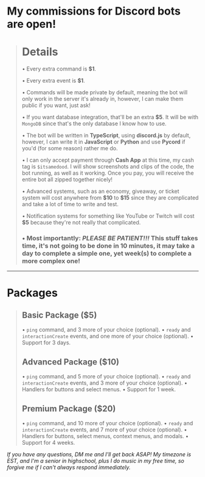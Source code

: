 # My commissions for Discord bots are open!
> # **Details**
> • Every extra command is **\$1**.
>
> • Every extra event is **\$1**.
>
> • Commands will be made private by default, meaning the bot will only work in the server it's already in, however, I can make them public if you want, just ask!
>
> • If you want database integration, that'll be an extra **\$5**. It will be with `MongoDB` since that's the only database I know how to use.
>
> • The bot will be written in **TypeScript**, using **discord.js** by default, however, I can write it in **JavaScript** or **Python** and use **Pycord** if you'd (for some reason) rather me do.
>
> • I can only accept payment through **Cash App** at this time, my cash tag is `$itsamedood`. I will show screenshots and clips of the code, the bot running, as well as it working. Once you pay, you will receive the entire bot all zipped together nicely!
>
> • Advanced systems, such as an economy, giveaway, or ticket system will cost anywhere from **\$10** to **\$15** since they are complicated and take a lot of time to write and test.
>
> • Notification systems for something like YouTube or Twitch will cost **\$5** because they're not really that complicated.
>
> ### • Most importantly: ***PLEASE BE PATIENT!!!*** This stuff takes time, it's not going to be done in 10 minutes, it may take a day to complete a simple one, yet week(s) to complete a more complex one!
---

# **Packages**
> ## **Basic Package (\$5)**
> • `ping` command, and 3 more of your choice (optional).
> • `ready` and `interactionCreate` events, and one more of your choice (optional).
> • Support for 3 days.
>
> ## **Advanced Package (\$10)**
> • `ping` command, and 5 more of your choice (optional).
> • `ready` and `interactionCreate` events, and 3 more of your choice (optional).
> • Handlers for buttons and select menus.
> • Support for 1 week.
>
> ## **Premium Package (\$20)**
> • `ping` command, and 10 more of your choice (optional).
> • `ready` and `interactionCreate` events, and 7 more of your choice (optional).
> • Handlers for buttons, select menus, context menus, and modals.
> • Support for 4 weeks.

*If you have any questions, DM me and I'll get back ASAP! My timezone is EST, and I'm a senior in highschool, plus I do music in my free time, so forgive me if I can't always respond immediately.*
